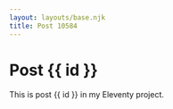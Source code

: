 ```yaml
---
layout: layouts/base.njk
title: Post 10584
---
```


# Post {{ id }}

This is post {{ id }} in my Eleventy project.
